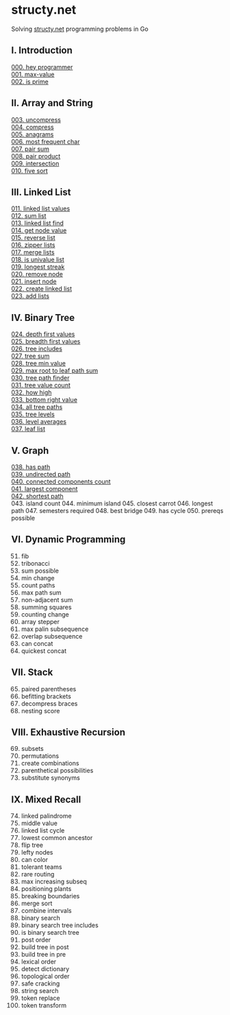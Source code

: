# structy.net
Solving [structy.net](https://structy.net/) programming problems in Go

## I. Introduction

[000. hey programmer](https://github.com/ju-popov/structy.net/blob/main/000-hey-programmer/README.md)   
[001. max-value](https://github.com/ju-popov/structy.net/blob/main/001-max-value/README.md)  
[002. is prime](https://github.com/ju-popov/structy.net/blob/main/002-is-prime/README.md)  

## II. Array and String

[003. uncompress](https://github.com/ju-popov/structy.net/blob/main/003-uncompress/README.md)  
[004. compress](https://github.com/ju-popov/structy.net/blob/main/004-compress/README.md)  
[005. anagrams](https://github.com/ju-popov/structy.net/blob/main/005-anagrams/README.md)  
[006. most frequent char](https://github.com/ju-popov/structy.net/blob/main/006-most-frequent-char/README.md)  
[007. pair sum](https://github.com/ju-popov/structy.net/blob/main/007-pair-sum/README.md)  
[008. pair product](https://github.com/ju-popov/structy.net/blob/main/008-pair-product/README.md)  
[009. intersection](https://github.com/ju-popov/structy.net/blob/main/009-intersection/README.md)  
[010. five sort](https://github.com/ju-popov/structy.net/blob/main/010-five-sort/README.md)  

## III. Linked List

[011. linked list values](https://github.com/ju-popov/structy.net/blob/main/011-linked-list-values/README.md)  
[012. sum list](https://github.com/ju-popov/structy.net/blob/main/012-sum-list/README.md)  
[013. linked list find](https://github.com/ju-popov/structy.net/blob/main/013-linked-list-find/README.md)  
[014. get node value](https://github.com/ju-popov/structy.net/blob/main/014-get-node-value/README.md)  
[015. reverse list](https://github.com/ju-popov/structy.net/blob/main/015-reverse-list/README.md)  
[016. zipper lists](https://github.com/ju-popov/structy.net/blob/main/016-zipper-lists/README.md)  
[017. merge lists](https://github.com/ju-popov/structy.net/blob/main/017-merge-lists/README.md)  
[018. is univalue list](https://github.com/ju-popov/structy.net/blob/main/018-is-univalue-list/README.md)  
[019. longest streak](https://github.com/ju-popov/structy.net/blob/main/019-longest-streak/README.md)  
[020. remove node](https://github.com/ju-popov/structy.net/blob/main/020-remove-node/README.md)  
[021. insert node](https://github.com/ju-popov/structy.net/blob/main/021-insert-node/README.md)  
[022. create linked list](https://github.com/ju-popov/structy.net/blob/main/022-create-linked-list/README.md)  
[023. add lists](https://github.com/ju-popov/structy.net/blob/main/023-add-lists/README.md)  

## IV. Binary Tree

[024. depth first values](https://github.com/ju-popov/structy.net/blob/main/024-depth-first-values/README.md)  
[025. breadth first values](https://github.com/ju-popov/structy.net/blob/main/025-breadth-first-values/README.md)  
[026. tree includes](https://github.com/ju-popov/structy.net/blob/main/026-tree-includes/README.md)  
[027. tree sum](https://github.com/ju-popov/structy.net/blob/main/027-tree-sum/README.md)  
[028. tree min value](https://github.com/ju-popov/structy.net/blob/main/028-tree-min-value/README.md)  
[029. max root to leaf path sum](https://github.com/ju-popov/structy.net/blob/main/029-max-root-to-leaf-path-sum/README.md)  
[030. tree path finder](https://github.com/ju-popov/structy.net/blob/main/030-tree-path-finder/README.md)  
[031. tree value count](https://github.com/ju-popov/structy.net/blob/main/031-tree-value-count/README.md)  
[032. how high](https://github.com/ju-popov/structy.net/blob/main/032-how-high/README.md)  
[033. bottom right value](https://github.com/ju-popov/structy.net/blob/main/033-bottom-right-value/README.md)  
[034. all tree paths](https://github.com/ju-popov/structy.net/blob/main/034-all-tree-paths/README.md)  
[035. tree levels](https://github.com/ju-popov/structy.net/blob/main/035-tree-levels/README.md)  
[036. level averages](https://github.com/ju-popov/structy.net/blob/main/036-level-averages/README.md)  
[037. leaf list](https://github.com/ju-popov/structy.net/blob/main/037-leaf-list/README.md)  

## V. Graph

[038. has path](https://github.com/ju-popov/structy.net/blob/main/038-has-path/README.md)  
[039. undirected path](https://github.com/ju-popov/structy.net/blob/main/039-undirected-path/README.md)  
[040. connected components count](https://github.com/ju-popov/structy.net/blob/main/040-connected-components-count/README.md)  
[041. largest component](https://github.com/ju-popov/structy.net/blob/main/041-largest-component/README.md)  
[042. shortest path](https://github.com/ju-popov/structy.net/blob/main/042-shortest-path/README.md)  
043. island count
044. minimum island
045. closest carrot
046. longest path
047. semesters required
048. best bridge
049. has cycle
050. prereqs possible

## VI. Dynamic Programming

051. fib
052. tribonacci
053. sum possible
054. min change
055. count paths
056. max path sum
057. non-adjacent sum
058. summing squares
059. counting change
060. array stepper
061. max palin subsequence
062. overlap subsequence
063. can concat
064. quickest concat

## VII. Stack

065. paired parentheses
066. befitting brackets
067. decompress braces
068. nesting score

## VIII. Exhaustive Recursion

069. subsets
070. permutations
071. create combinations
072. parenthetical possibilities
073. substitute synonyms

## IX. Mixed Recall

74. linked palindrome
75. middle value
76. linked list cycle
77. lowest common ancestor
78. flip tree
79. lefty nodes
80. can color
81. tolerant teams
82. rare routing
83. max increasing subseq
84. positioning plants
85. breaking boundaries
86. merge sort
87. combine intervals
88. binary search
89. binary search tree includes
90. is binary search tree
91. post order
92. build tree in post
93. build tree in pre
94. lexical order
95. detect dictionary
96. topological order
97. safe cracking
98. string search
99. token replace
100. token transform
